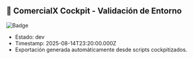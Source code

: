 ## 🧪 ComercialX Cockpit - Validación de Entorno

![Badge](https://img.shields.io/badge/entorno-dev-blue.svg)

- Estado: dev
- Timestamp: 2025-08-14T23:20:00.000Z
- Exportación generada automáticamente desde scripts cockpitizados.
